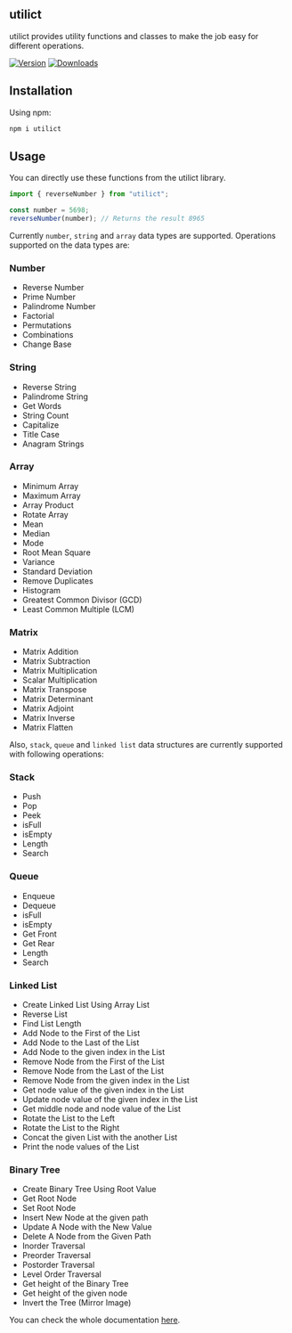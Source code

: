 ## utilict

utilict provides utility functions and classes to make the job easy for different operations.

[![Version](https://img.shields.io/npm/v/utilict)](https://www.npmjs.com/package/utilict)
[![Downloads](https://img.shields.io/npm/dm/utilict)](https://www.npmjs.com/package/utilict)

## Installation

Using npm:

```bash
npm i utilict
```

## Usage

You can directly use these functions from the utilict library.

```js copy
import { reverseNumber } from "utilict";

const number = 5698;
reverseNumber(number); // Returns the result 8965
```

Currently `number`, `string` and `array` data types are supported. Operations supported on the data types are:

### Number

- Reverse Number
- Prime Number
- Palindrome Number
- Factorial
- Permutations
- Combinations
- Change Base

### String

- Reverse String
- Palindrome String
- Get Words
- String Count
- Capitalize
- Title Case
- Anagram Strings

### Array

- Minimum Array
- Maximum Array
- Array Product
- Rotate Array
- Mean
- Median
- Mode
- Root Mean Square
- Variance
- Standard Deviation
- Remove Duplicates
- Histogram
- Greatest Common Divisor (GCD)
- Least Common Multiple (LCM)

### Matrix

- Matrix Addition
- Matrix Subtraction
- Matrix Multiplication
- Scalar Multiplication
- Matrix Transpose
- Matrix Determinant
- Matrix Adjoint
- Matrix Inverse
- Matrix Flatten

Also, `stack`, `queue` and `linked list` data structures are currently supported with following operations:

### Stack

- Push
- Pop
- Peek
- isFull
- isEmpty
- Length
- Search

### Queue

- Enqueue
- Dequeue
- isFull
- isEmpty
- Get Front
- Get Rear
- Length
- Search

### Linked List

- Create Linked List Using Array List
- Reverse List
- Find List Length
- Add Node to the First of the List
- Add Node to the Last of the List
- Add Node to the given index in the List
- Remove Node from the First of the List
- Remove Node from the Last of the List
- Remove Node from the given index in the List
- Get node value of the given index in the List
- Update node value of the given index in the List
- Get middle node and node value of the List
- Rotate the List to the Left
- Rotate the List to the Right
- Concat the given List with the another List
- Print the node values of the List

### Binary Tree

- Create Binary Tree Using Root Value
- Get Root Node
- Set Root Node
- Insert New Node at the given path
- Update A Node with the New Value
- Delete A Node from the Given Path
- Inorder Traversal
- Preorder Traversal
- Postorder Traversal
- Level Order Traversal
- Get height of the Binary Tree
- Get height of the given node
- Invert the Tree (Mirror Image)

You can check the whole documentation [here](https://utilict-docs.vercel.app/ "utilict library").
